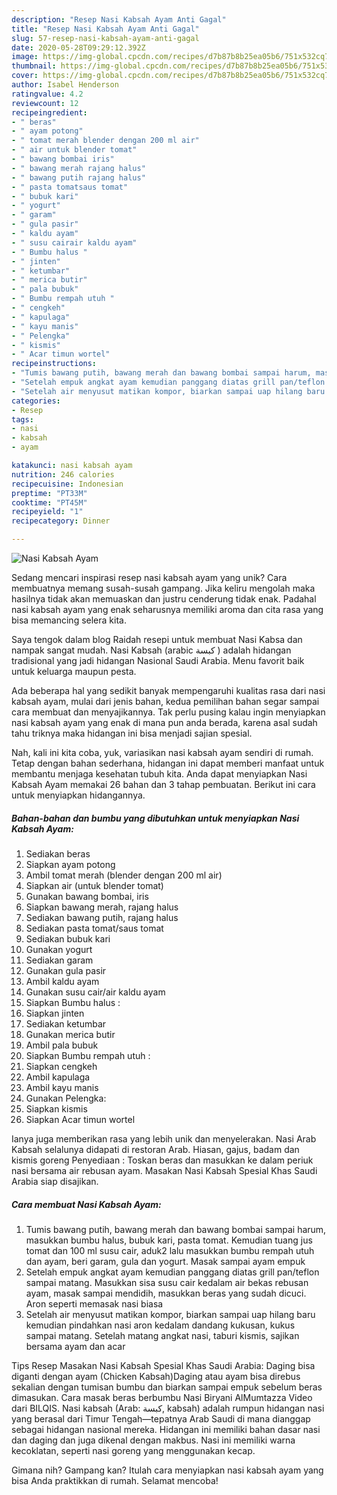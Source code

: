 ```yaml
---
description: "Resep Nasi Kabsah Ayam Anti Gagal"
title: "Resep Nasi Kabsah Ayam Anti Gagal"
slug: 57-resep-nasi-kabsah-ayam-anti-gagal
date: 2020-05-28T09:29:12.392Z
image: https://img-global.cpcdn.com/recipes/d7b87b8b25ea05b6/751x532cq70/nasi-kabsah-ayam-foto-resep-utama.jpg
thumbnail: https://img-global.cpcdn.com/recipes/d7b87b8b25ea05b6/751x532cq70/nasi-kabsah-ayam-foto-resep-utama.jpg
cover: https://img-global.cpcdn.com/recipes/d7b87b8b25ea05b6/751x532cq70/nasi-kabsah-ayam-foto-resep-utama.jpg
author: Isabel Henderson
ratingvalue: 4.2
reviewcount: 12
recipeingredient:
- " beras"
- " ayam potong"
- " tomat merah blender dengan 200 ml air"
- " air untuk blender tomat"
- " bawang bombai iris"
- " bawang merah rajang halus"
- " bawang putih rajang halus"
- " pasta tomatsaus tomat"
- " bubuk kari"
- " yogurt"
- " garam"
- " gula pasir"
- " kaldu ayam"
- " susu cairair kaldu ayam"
- " Bumbu halus "
- " jinten"
- " ketumbar"
- " merica butir"
- " pala bubuk"
- " Bumbu rempah utuh "
- " cengkeh"
- " kapulaga"
- " kayu manis"
- " Pelengka"
- " kismis"
- " Acar timun wortel"
recipeinstructions:
- "Tumis bawang putih, bawang merah dan bawang bombai sampai harum, masukkan bumbu halus, bubuk kari, pasta tomat. Kemudian tuang jus tomat dan 100 ml susu cair, aduk2 lalu masukkan bumbu rempah utuh dan ayam, beri garam, gula dan yogurt. Masak sampai ayam empuk"
- "Setelah empuk angkat ayam kemudian panggang diatas grill pan/teflon sampai matang. Masukkan sisa susu cair kedalam air bekas rebusan ayam, masak sampai mendidih, masukkan beras yang sudah dicuci. Aron seperti memasak nasi biasa"
- "Setelah air menyusut matikan kompor, biarkan sampai uap hilang baru kemudian pindahkan nasi aron kedalam dandang kukusan, kukus sampai matang. Setelah matang angkat nasi, taburi kismis, sajikan bersama ayam dan acar"
categories:
- Resep
tags:
- nasi
- kabsah
- ayam

katakunci: nasi kabsah ayam 
nutrition: 246 calories
recipecuisine: Indonesian
preptime: "PT33M"
cooktime: "PT45M"
recipeyield: "1"
recipecategory: Dinner

---
```



![Nasi Kabsah Ayam](https://img-global.cpcdn.com/recipes/d7b87b8b25ea05b6/751x532cq70/nasi-kabsah-ayam-foto-resep-utama.jpg)

Sedang mencari inspirasi resep nasi kabsah ayam yang unik? Cara membuatnya memang susah-susah gampang. Jika keliru mengolah maka hasilnya tidak akan memuaskan dan justru cenderung tidak enak. Padahal nasi kabsah ayam yang enak seharusnya memiliki aroma dan cita rasa yang bisa memancing selera kita.

Saya tengok dalam blog Raidah resepi untuk membuat Nasi Kabsa dan nampak sangat mudah. Nasi Kabsah (arabic كبسة ) adalah hidangan tradisional yang jadi hidangan Nasional Saudi Arabia. Menu favorit baik untuk keluarga maupun pesta.

Ada beberapa hal yang sedikit banyak mempengaruhi kualitas rasa dari nasi kabsah ayam, mulai dari jenis bahan, kedua pemilihan bahan segar sampai cara membuat dan menyajikannya. Tak perlu pusing kalau ingin menyiapkan nasi kabsah ayam yang enak di mana pun anda berada, karena asal sudah tahu triknya maka hidangan ini bisa menjadi sajian spesial.


Nah, kali ini kita coba, yuk, variasikan nasi kabsah ayam sendiri di rumah. Tetap dengan bahan sederhana, hidangan ini dapat memberi manfaat untuk membantu menjaga kesehatan tubuh kita. Anda dapat menyiapkan Nasi Kabsah Ayam memakai 26 bahan dan 3 tahap pembuatan. Berikut ini cara untuk menyiapkan hidangannya.

<!--inarticleads1-->

##### Bahan-bahan dan bumbu yang dibutuhkan untuk menyiapkan Nasi Kabsah Ayam:

1. Sediakan  beras
1. Siapkan  ayam potong
1. Ambil  tomat merah (blender dengan 200 ml air)
1. Siapkan  air (untuk blender tomat)
1. Gunakan  bawang bombai, iris
1. Siapkan  bawang merah, rajang halus
1. Sediakan  bawang putih, rajang halus
1. Sediakan  pasta tomat/saus tomat
1. Sediakan  bubuk kari
1. Gunakan  yogurt
1. Sediakan  garam
1. Gunakan  gula pasir
1. Ambil  kaldu ayam
1. Gunakan  susu cair/air kaldu ayam
1. Siapkan  Bumbu halus :
1. Siapkan  jinten
1. Sediakan  ketumbar
1. Gunakan  merica butir
1. Ambil  pala bubuk
1. Siapkan  Bumbu rempah utuh :
1. Siapkan  cengkeh
1. Ambil  kapulaga
1. Ambil  kayu manis
1. Gunakan  Pelengka:
1. Siapkan  kismis
1. Siapkan  Acar timun wortel


Ianya juga memberikan rasa yang lebih unik dan menyelerakan. Nasi Arab Kabsah selalunya didapati di restoran Arab. Hiasan, gajus, badam dan kismis goreng Penyediaan : Toskan beras dan masukkan ke dalam periuk nasi bersama air rebusan ayam. Masakan Nasi Kabsah Spesial Khas Saudi Arabia siap disajikan. 

<!--inarticleads2-->

##### Cara membuat Nasi Kabsah Ayam:

1. Tumis bawang putih, bawang merah dan bawang bombai sampai harum, masukkan bumbu halus, bubuk kari, pasta tomat. Kemudian tuang jus tomat dan 100 ml susu cair, aduk2 lalu masukkan bumbu rempah utuh dan ayam, beri garam, gula dan yogurt. Masak sampai ayam empuk
1. Setelah empuk angkat ayam kemudian panggang diatas grill pan/teflon sampai matang. Masukkan sisa susu cair kedalam air bekas rebusan ayam, masak sampai mendidih, masukkan beras yang sudah dicuci. Aron seperti memasak nasi biasa
1. Setelah air menyusut matikan kompor, biarkan sampai uap hilang baru kemudian pindahkan nasi aron kedalam dandang kukusan, kukus sampai matang. Setelah matang angkat nasi, taburi kismis, sajikan bersama ayam dan acar


Tips Resep Masakan Nasi Kabsah Spesial Khas Saudi Arabia: Daging bisa diganti dengan ayam (Chicken Kabsah)Daging atau ayam bisa direbus sekalian dengan tumisan bumbu dan biarkan sampai empuk sebelum beras dimasukan. Cara masak beras berbumbu Nasi Biryani AlMumtazza Video dari BILQIS. Nasi kabsah (Arab: كبسة, kabsah) adalah rumpun hidangan nasi yang berasal dari Timur Tengah—tepatnya Arab Saudi di mana dianggap sebagai hidangan nasional mereka. Hidangan ini memiliki bahan dasar nasi dan daging dan juga dikenal dengan makbus. Nasi ini memiliki warna kecoklatan, seperti nasi goreng yang menggunakan kecap. 

Gimana nih? Gampang kan? Itulah cara menyiapkan nasi kabsah ayam yang bisa Anda praktikkan di rumah. Selamat mencoba!
